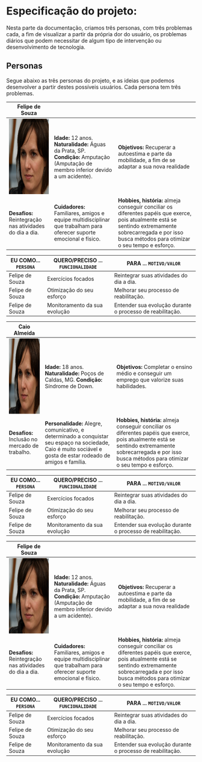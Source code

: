 # Especificação do projeto:

Nesta parte da documentação, criamos três personas, com três problemas cada, a fim de visualizar a partir da própria dor do usuário, os problemas diários que podem necessitar de algum tipo de intervenção ou desenvolvimento de tecnologia.

## Personas
Segue abaixo as três personas do projeto, e as ideias que podemos desenvolver a partir destes possíveis usuários. Cada persona tem três problemas.


|**Felipe de Souza**|           |                             | 
|-------------------|-----------|-----------------------------|
<img src="https://github.com/ICEI-PUC-Minas-PPC-CC/Template-MentoringII/blob/main/docs/img/camilafiaes.png" width="200" height="200"/>|**Idade:** 12 anos. **Naturalidade:** Águas da Prata, SP. **Condição:** Amputação (Amputação de membro inferior devido a um acidente).       |**Objetivos:** Recuperar a autoestima e parte da mobilidade, a fim de se adaptar a sua nova realidade
|**Desafios:** Reintegração nas atividades do dia a dia.  |**Cuidadores:** Familiares, amigos e equipe multidisciplinar que trabalham para oferecer suporte emocional e físico. |**Hobbies, história:** almeja conseguir conciliar os diferentes papéis que exerce, pois atualmente está se sentindo extremamente sobrecarregada e por isso busca métodos para otimizar o seu tempo e esforço.


|EU COMO... `PERSONA`| QUERO/PRECISO ... `FUNCIONALIDADE` |PARA ... `MOTIVO/VALOR`                 |
|--------------------|------------------------------------|----------------------------------------|
|Felipe de Souza | Exercícios focados | Reintegrar suas atividades do dia a dia. |
|Felipe de Souza | Otimização do seu esforço | Melhorar seu processo de reabilitação. |
|Felipe de Souza | Monitoramento da sua evolução | Entender sua evolução durante o processo de reabilitação. |


|**Caio Almeida**|           |                             | 
|-------------------|-----------|-----------------------------|
<img src="https://github.com/ICEI-PUC-Minas-PPC-CC/Template-MentoringII/blob/main/docs/img/camilafiaes.png" width="200" height="200"/>|**Idade:** 18 anos. **Naturalidade:** Poços de Caldas, MG. **Condição:** Síndrome de Down.       |**Objetivos:** Completar o ensino médio e conseguir um emprego que valorize suas habilidades.
|**Desafios:** Inclusão no mercado de trabalho.  |**Personalidade:** Alegre, comunicativo, e determinado a conquistar seu espaço na sociedade, Caio é muito sociável e gosta de estar rodeado de amigos e família. |**Hobbies, história:** almeja conseguir conciliar os diferentes papéis que exerce, pois atualmente está se sentindo extremamente sobrecarregada e por isso busca métodos para otimizar o seu tempo e esforço.


|EU COMO... `PERSONA`| QUERO/PRECISO ... `FUNCIONALIDADE` |PARA ... `MOTIVO/VALOR`                 |
|--------------------|------------------------------------|----------------------------------------|
|Felipe de Souza | Exercícios focados | Reintegrar suas atividades do dia a dia. |
|Felipe de Souza | Otimização do seu esforço | Melhorar seu processo de reabilitação. |
|Felipe de Souza | Monitoramento da sua evolução | Entender sua evolução durante o processo de reabilitação. |


|**Felipe de Souza**|           |                             | 
|-------------------|-----------|-----------------------------|
<img src="https://github.com/ICEI-PUC-Minas-PPC-CC/Template-MentoringII/blob/main/docs/img/camilafiaes.png" width="200" height="200"/>|**Idade:** 12 anos. **Naturalidade:** Águas da Prata, SP. **Condição:** Amputação (Amputação de membro inferior devido a um acidente).       |**Objetivos:** Recuperar a autoestima e parte da mobilidade, a fim de se adaptar a sua nova realidade
|**Desafios:** Reintegração nas atividades do dia a dia.  |**Cuidadores:** Familiares, amigos e equipe multidisciplinar que trabalham para oferecer suporte emocional e físico. |**Hobbies, história:** almeja conseguir conciliar os diferentes papéis que exerce, pois atualmente está se sentindo extremamente sobrecarregada e por isso busca métodos para otimizar o seu tempo e esforço.


|EU COMO... `PERSONA`| QUERO/PRECISO ... `FUNCIONALIDADE` |PARA ... `MOTIVO/VALOR`                 |
|--------------------|------------------------------------|----------------------------------------|
|Felipe de Souza | Exercícios focados | Reintegrar suas atividades do dia a dia. |
|Felipe de Souza | Otimização do seu esforço | Melhorar seu processo de reabilitação. |
|Felipe de Souza | Monitoramento da sua evolução | Entender sua evolução durante o processo de reabilitação. |
